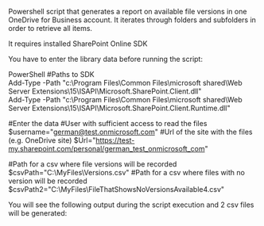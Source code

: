Powershell script that generates a report on available file versions in one OneDrive for Business account. It iterates through folders and subfolders in order to retrieve all items.

 

 

 

It requires installed  SharePoint Online SDK 

You have to enter the library data before running the script:

PowerShell
#Paths to SDK   
Add-Type -Path "c:\Program Files\Common Files\microsoft shared\Web Server Extensions\15\ISAPI\Microsoft.SharePoint.Client.dll"   
Add-Type -Path "c:\Program Files\Common Files\microsoft shared\Web Server Extensions\15\ISAPI\Microsoft.SharePoint.Client.Runtime.dll"   
 
 
#Enter the data 
#User with sufficient access to read the files 
$username="german@test.onmicrosoft.com" 
#Url of the site with the files (e.g. OneDrive site) 
$Url="https://test-my.sharepoint.com/personal/german_test_onmicrosoft_com" 
 
#Path for a csv where file versions will be recorded 
$csvPath="C:\MyFiles\Versions.csv" 
#Path for a csv where files with no version will be recorded 
$csvPath2="C:\MyFiles\FileThatShowsNoVersionsAvailable4.csv" 
 
You will see the following output during the script execution and 2 csv files will be generated:

